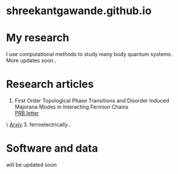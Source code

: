 # shreekantgawande.github.io

# My research
I use computational methods to study many body quantum systems. \
More updates soon..
# Research articles
1. First Order Topological Phase Transitions and Disorder Induced Majorana Modes in Interacting Fermion Chains \
[PRB letter](https://journals.aps.org/prb/abstract/10.1103/PhysRevB.107.L121106)

 \ [Arxiv](https://arxiv.org/abs/2204.06306)
3. ferroelectrically..
# Software and data
will be updated soon
